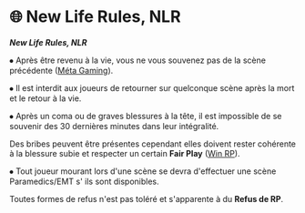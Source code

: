 # 🌐 New Life Rules, NLR

_**New Life Rules, NLR**_



⦁ Après être revenu à la vie, vous ne vous souvenez pas de la scène précédente ([Méta Gaming](../../../../../reglement/reglement/five-m/politiques-en-matiere-de-jeux-de-role/le-metagaming.md)).

&#x20;⦁ Il est interdit aux joueurs de retourner sur quelconque scène après la mort et le retour à la vie.&#x20;

⦁ Après un coma ou de graves blessures à la tête, il est impossible de se souvenir des 30 dernières minutes dans leur intégralité.&#x20;

Des bribes peuvent être présentes cependant elles doivent rester cohérente à la blessure subie et respecter un certain **Fair Play** ([Win RP](../../../../../reglement/reglement/five-m/politiques-en-matiere-de-jeux-de-role/win-rp.md)).&#x20;

⦁ Tout joueur mourant lors d'une scène se devra d'effectuer une scène Paramedics/EMT s' ils sont disponibles.&#x20;

Toutes formes de refus n'est pas toléré et s'apparente à du **Refus de RP**.





